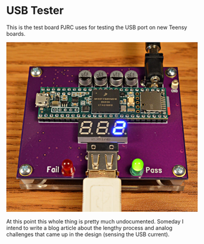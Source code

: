 # USB Tester

This is the test board PJRC uses for testing the USB port on new Teensy boards.

![](extra/new_hardware.jpg)

At this point this whole thing is pretty much undocumented.  Someday I intend to
write a blog article about the lengthy process and analog challenges that came
up in the design (sensing the USB current).
